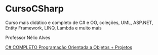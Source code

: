 # CursoCSharp

Curso mais didático e completo de C# e OO, coleções, UML, ASP.NET, Entity Framework, LINQ, Lambda e muito mais

Professor Nélio Alves

[C# COMPLETO Programação Orientada a Objetos + Projetos](https://www.udemy.com/course/programacao-orientada-a-objetos-csharp/)
